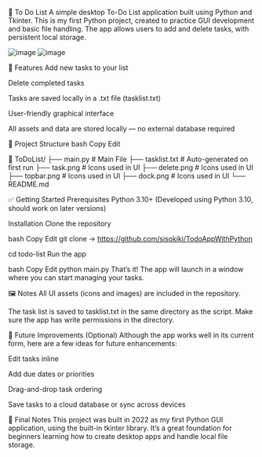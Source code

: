 📝 To Do List
A simple desktop To-Do List application built using Python and Tkinter. This is my first Python project, created to practice GUI development and basic file handling. The app allows users to add and delete tasks, with persistent local storage.

![image](https://github.com/user-attachments/assets/ce9e589e-472e-422d-b9ff-a0caebe878f1)
![image](https://github.com/user-attachments/assets/5664e9db-a18f-4e13-8b19-420d61a556d8)

🚀 Features
Add new tasks to your list

Delete completed tasks

Tasks are saved locally in a .txt file (tasklist.txt)

User-friendly graphical interface

All assets and data are stored locally — no external database required

📂 Project Structure
bash
Copy
Edit


📁 ToDoList/
├── main.py              # Main File
├── tasklist.txt         # Auto-generated on first run
├── task.png             # Icons used in UI
├── delete.png           # Icons used in UI
├── topbar.png           # Icons used in UI
├── dock.png             # Icons used in UI
└── README.md

✅ Getting Started
Prerequisites
Python 3.10+ (Developed using Python 3.10, should work on later versions)

Installation
Clone the repository

bash
Copy
Edit
git clone -> https://github.com/sisokiki/TodoAppWithPython

cd todo-list
Run the app

bash
Copy
Edit
python main.py
That’s it! The app will launch in a window where you can start managing your tasks.

🖼️ Notes
All UI assets (icons and images) are included in the repository.

The task list is saved to tasklist.txt in the same directory as the script. Make sure the app has write permissions in the directory.

🔧 Future Improvements (Optional)
Although the app works well in its current form, here are a few ideas for future enhancements:

Edit tasks inline

Add due dates or priorities

Drag-and-drop task ordering

Save tasks to a cloud database or sync across devices

📌 Final Notes
This project was built in 2022 as my first Python GUI application, using the built-in tkinter library. It’s a great foundation for beginners learning how to create desktop apps and handle local file storage.
